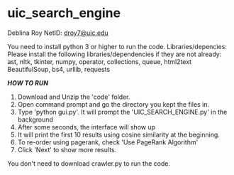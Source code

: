 # uic_search_engine
Deblina Roy
NetID: droy7@uic.edu

You need to install python 3 or higher to run the code.
Libraries/depencies: Please install the following libraries/dependencies if they are not already:
ast, nltk, tkinter, numpy, operator, collections, queue, html2text BeautifulSoup, bs4, urllib, requests

***HOW TO RUN***
1. Download and Unzip the 'code' folder.
2. Open command prompt and go the directory you kept the files in.
3. Type 'python gui.py'. It will prompt the 'UIC_SEARCH_ENGINE.py' in the background
4. After some seconds, the interface will show up
5. It will print the first 10 results using cosine similarity at the beginning.
6. To re-order using pagerank, check 'Use PageRank Algorithm'
7. Click 'Next' to show more results.

You don't need to download crawler.py to run the code. 
